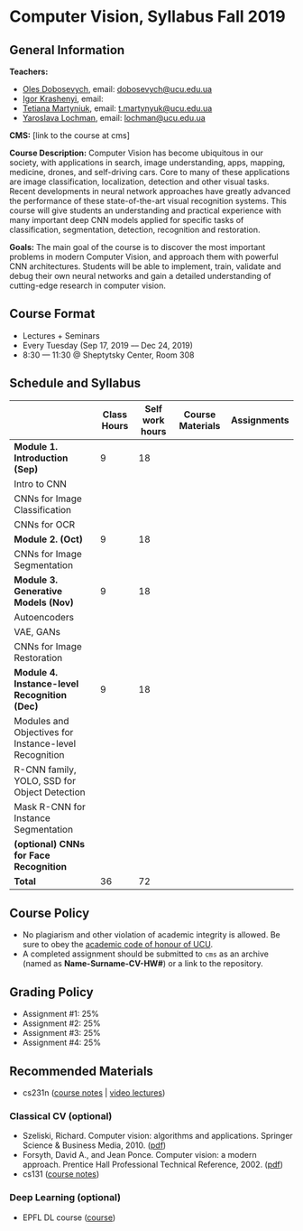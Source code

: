 # Computer Vision, Syllabus Fall 2019

## General Information

**Teachers:**
* [Oles Dobosevych](https://apps.ucu.edu.ua/en/personal/oles-dobosevych), email: dobosevych@ucu.edu.ua
* [Igor Krashenyi](https://scholar.google.com.ua/citations?user=J3GqVSMAAAAJ&hl), email: 
* [Tetiana Martyniuk](https://apps.ucu.edu.ua/en/personal/tmartyniuk), email: t.martynyuk@ucu.edu.ua
* [Yaroslava Lochman](https://apps.ucu.edu.ua/en/personal/ylochman), email: lochman@ucu.edu.ua

**CMS:** [link to the course at cms]

**Course Description:** Computer Vision has become ubiquitous in our society, with applications in search, image understanding, apps, mapping, medicine, drones, and self-driving cars. Core to many of these applications are image classification, localization, detection and other visual tasks. Recent developments in neural network approaches have greatly advanced the performance of these state-of-the-art visual recognition systems. This course will give students an understanding and practical experience with many important deep CNN models applied for specific tasks of classification, segmentation, detection, recognition and restoration.

**Goals:** The main goal of the course is to discover the most important problems in modern Computer Vision, and approach them with powerful CNN architectures. Students will be able to implement, train, validate and debug their own neural networks and gain a detailed understanding of cutting-edge research in computer vision.


## Course Format
* Lectures + Seminars
* Every Tuesday (Sep 17, 2019 –– Dec 24, 2019)
* 8:30 — 11:30 @ Sheptytsky Center, Room 308

## Schedule and Syllabus
|   	                           	      |Сlass Hours    |Self work hours    |Course Materials   |Assignments   |
|---	                                  |---	          |---	              |---	              |---	         |
|**Module 1. Introduction (Sep)**                     |9              |18                 |                   |              |
|Intro to CNN    	                      |   	          |   	              |   	              |              |
|CNNs for Image Classification          |   	          |   	              |   	              |              |
|CNNs for OCR    	                      |   	          |   	              |   	              |              |
|**Module 2. (Oct)**                     |9              |18                 |                   |              |
|CNNs for Image Segmentation     	      |   	          |   	              |   	              |              |
|**Module 3. Generative Models (Nov)**   |9              |18                 |                   |              |
|Autoencoders                           |   	          |   	              |   	              |              |
|VAE, GANs                              |   	          |   	              |   	              |              |
|CNNs for Image Restoration             |   	          |   	              |   	              |              |
|**Module 4. Instance-level Recognition (Dec)**|9              |18                 |                   |              |
|Modules and Objectives for Instance-level Recognition|   	          |   	              |   	              |              |
|R-CNN family, YOLO, SSD for Object Detection|   	          |   	              |   	              |              |
|Mask R-CNN for Instance Segmentation   |   	          |   	              |   	              |              |
|**(optional) CNNs for Face Recognition**|              |                 |                   |              |
|**Total**                              |36             |72                 |                   |              |


## Course Policy
* No plagiarism and other violation of academic integrity is allowed. Be sure to obey the [academic code of honour of UCU](https://s3-eu-central-1.amazonaws.com/ucu.edu.ua/wp-content/uploads/2017/04/Polozhennya_pro_plagiat.pdf).
* A completed assignment should be submitted to `cms` as an archive (named as **Name-Surname-CV-HW#**) or a link to the repository.

## Grading Policy
* Assignment #1: 25%
* Assignment #2: 25%
* Assignment #3: 25%
* Assignment #4: 25%


## Recommended Materials
* cs231n ([course notes](http://cs231n.github.io) | [video lectures](https://www.youtube.com/playlist?list=PL3FW7Lu3i5JvHM8ljYj-zLfQRF3EO8sYv))

### Classical CV (optional)
* Szeliski, Richard. Computer vision: algorithms and applications. Springer Science & Business Media, 2010. ([pdf](http://szeliski.org/Book/drafts/SzeliskiBook_20100903_draft.pdf))
* Forsyth, David A., and Jean Ponce. Computer vision: a modern approach. Prentice Hall Professional Technical Reference, 2002. ([pdf](http://cmuems.com/excap/readings/forsyth-ponce-computer-vision-a-modern-approach.pdf))
* cs131 ([course notes](https://github.com/StanfordVL/CS131_notes))

### Deep Learning (optional)
* EPFL DL course ([course](https://fleuret.org/ee559))
